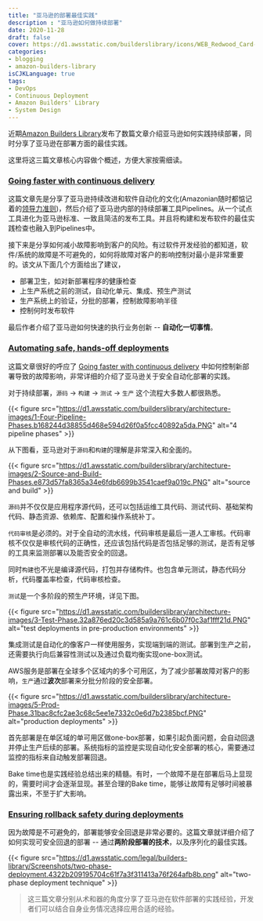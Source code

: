 ```yaml
---
title: "亚马逊的部署最佳实践"
description : "亚马逊如何做持续部署"
date: 2020-11-28
draft: false
cover: https://d1.awsstatic.com/builderslibrary/icons/WEB_Redwood_Card-thumbnail_Software-deployments.89a23234e262e526ee155d5194c52e3aa605ffff.png
categories:
- blogging
- amazon-builders-library
isCJKLanguage: true
tags:
- DevOps
- Continuous Deployment
- Amazon Builders' Library
- System Design
---
```

近期[Amazon Builders Library][amazon-builders-library]发布了数篇文章介绍亚马逊如何实践持续部署，同时分享了亚马逊在部署方面的最佳实践。

这里将这三篇文章核心内容做个概述，方便大家按需细读。

<!--more-->

### [Going faster with continuous delivery][going-faster-with-cd]

这篇文章先是分享了亚马逊持续改进和软件自动化的文化(Amazonian随时都惦记着的[领导力准则][amazon-leadership-principles])，然后介绍了亚马逊内部的持续部署工具Pipelines。从一个试点工具进化为亚马逊标准、一致且简洁的发布工具。并且将构建和发布软件的最佳实践检查也融入到Pipelines中。

接下来是分享如何减小故障影响到客户的风险。有过软件开发经验的都知道，软件/系统的故障是不可避免的，如何将故障对客户的影响控制对最小是非常重要的。该文从下面几个方面给出了建议，
- 部署卫生，如对新部署程序的健康检查
- 上生产系统之前的测试，自动化单元、集成、预生产测试
- 生产系统上的验证，分批的部署，控制故障影响半径
- 控制何时发布软件

最后作者介绍了亚马逊如何快速的执行业务创新 -- **自动化一切事情**。

### [Automating safe, hands-off deployments][automating-safe-hands-off-deployment]

这篇文章很好的呼应了 [Going faster with continuous delivery][going-faster-with-cd] 中如何控制新部署导致的故障影响，非常详细的介绍了亚马逊关于安全自动化部署的实践。

对于持续部署，`源码` -> `构建` -> `测试` -> `生产` 这个流程大多数人都很熟悉。

{{< figure src="https://d1.awsstatic.com/builderslibrary/architecture-images/1-Four-Pipeline-Phases.b168244d38855d468e594d26f0a5fcc40892a5da.PNG" alt="4 pipeline phases" >}}

从下图看，亚马逊对于`源码`和`构建`的理解是非常深入和全面的。

{{< figure src="https://d1.awsstatic.com/builderslibrary/architecture-images/2-Source-and-Build-Phases.e873d57fa8365a34e6fdb6699b3541caef9a019c.PNG" alt="source and build" >}}

`源码`并不仅仅是应用程序源代码，还可以包括运维工具代码、测试代码、基础架构代码、静态资源、依赖库、配置和操作系统补丁。

`代码审核`是必须的。对于全自动的流水线，代码审核是最后一道人工审核。代码审核不仅仅是审核代码的正确性，还应该包括代码是否包括足够的测试，是否有足够的工具来监测部署以及能否安全的回退。

同时`构建`也不光是编译源代码，打包并存储构件。也包含单元测试，静态代码分析，代码覆盖率检查，代码审核检查。

`测试`是一个多阶段的预生产环境，详见下图。

{{< figure src="https://d1.awsstatic.com/builderslibrary/architecture-images/3-Test-Phase.32a876ed20c3d585a9a761c6b07f0c3af1fff21d.PNG" alt="test deployments in pre-production environments" >}}

集成测试是自动化的像客户一样使用服务，实现端到端的测试。部署到生产之前，还需要执行向后兼容性测试以及通过负载均衡实现one-box测试。

AWS服务是部署在全球多个区域内的多个可用区，为了减少部署故障对客户的影响，`生产`通过**波次**部署来分批分阶段的安全部署。

{{< figure src="https://d1.awsstatic.com/builderslibrary/architecture-images/5-Prod-Phase.31bac8cfc2ae3c68c5ee1e7332c0e6d7b2385bcf.PNG" alt="production deployments" >}}

首先部署是在单区域的单可用区做one-box部署，如果引起负面问题，会自动回退并停止生产后续的部署。系统指标的监控是实现自动化安全部署的核心，需要通过监控的指标来自动触发部署回退。

Bake time也是实践经验总结出来的精髓。有时，一个故障不是在部署后马上显现的，需要时间才会逐渐显现。甚至合理的Bake time，能够让故障有足够时间被暴露出来，不至于扩大影响。

### [Ensuring rollback safety during deployments][ensuring-rollback-safety-during-deployments]

因为故障是不可避免的，部署能够安全回退是非常必要的。这篇文章就详细介绍了如何实现可安全回退的部署 -- 通过**两阶段部署的技术**，以及序列化的最佳实践。

{{< figure src="https://d1.awsstatic.com/legal/builders-library/Screenshots/two-phase-deployment.4322b209195704c61f7a3f311413a76f264afb8b.png" alt="two-phase deployment technique" >}}

> 这三篇文章分别从术和器的角度分享了亚马逊在软件部署的实践经验，开发者们可以结合自身业务情况选择应用合适的经验。

[amazon-builders-library]: https://aws.amazon.com/builders-library/
[going-faster-with-cd]: https://aws.amazon.com/builders-library/going-faster-with-continuous-delivery/?did=ba_card&trk=ba_card
[automating-safe-hands-off-deployment]: https://aws.amazon.com/builders-library/automating-safe-hands-off-deployments/?did=ba_card&trk=ba_card
[ensuring-rollback-safety-during-deployments]: https://aws.amazon.com/builders-library/ensuring-rollback-safety-during-deployments/?did=ba_card&trk=ba_card
[amazon-leadership-principles]: https://aws.amazon.com/careers/culture/